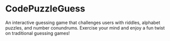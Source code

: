 # CodePuzzleGuess
An interactive guessing game that challenges users with riddles, alphabet puzzles, and number conundrums. Exercise your mind and enjoy a fun twist on traditional guessing games!
